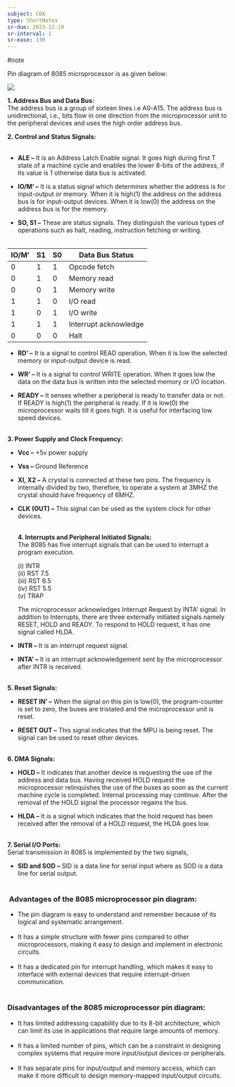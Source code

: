 ```yaml
---
subject: COA
type: ShortNotes
sr-due: 2023-12-10
sr-interval: 1
sr-ease: 130
---
```


#note



Pin diagram of 8085 microprocessor is as given below: 

![](https://media.geeksforgeeks.org/wp-content/uploads/8085-PIN-1.png)

**1. Address Bus and Data Bus:**   
The address bus is a group of sixteen lines i.e A0-A15. The address bus is unidirectional, i.e., bits flow in one direction from the microprocessor unit to the peripheral devices and uses the high order address bus. 

**2. Control and Status Signals:**   
 

- **ALE –** It is an Address Latch Enable signal. It goes high during first T state of a machine cycle and enables the lower 8-bits of the address, if its value is 1 otherwise data bus is activated. 
    
- **IO/M’ –** It is a status signal which determines whether the address is for input-output or memory. When it is high(1) the address on the address bus is for input-output devices. When it is low(0) the address on the address bus is for the memory. 
    
- **SO, S1 –** These are status signals. They distinguish the various types of operations such as halt, reading, instruction fetching or writing.   
     

|IO/M’|S1|S0|Data Bus Status|
|---|---|---|---|
|0|1|1|Opcode fetch|
|0|1|0|Memory read|
|0|0|1|Memory write|
|1|1|0|I/O read|
|1|0|1|I/O write|
|1|1|1|Interrupt acknowledge|
|0|0|0|Halt|

- **RD’ –** It is a signal to control READ operation. When it is low the selected memory or input-output device is read. 
    
- **WR’ –** It is a signal to control WRITE operation. When it goes low the data on the data bus is written into the selected memory or I/O location. 
    
- **READY –** It senses whether a peripheral is ready to transfer data or not. If READY is high(1) the peripheral is ready. If it is low(0) the microprocessor waits till it goes high. It is useful for interfacing low speed devices.   
     

**3. Power Supply and Clock Frequency:** 

- **Vcc –** +5v power supply 
    
- **Vss –** Ground Reference 
    
- **XI, X2 –** A crystal is connected at these two pins. The frequency is internally divided by two, therefore, to operate a system at 3MHZ the crystal should have frequency of 6MHZ. 
    
- **CLK (OUT) –** This signal can be used as the system clock for other devices.   
     
    
    **4. Interrupts and Peripheral Initiated Signals:**   
    The 8085 has five interrupt signals that can be used to interrupt a program execution. 
    
    (i) INTR   
    (ii) RST 7.5   
    (iii) RST 6.5   
    (iv) RST 5.5   
    (v) TRAP 
    
    The microprocessor acknowledges Interrupt Request by INTA’ signal. In addition to Interrupts, there are three externally initiated signals namely RESET, HOLD and READY. To respond to HOLD request, it has one signal called HLDA. 
    
- **INTR –** It is an interrupt request signal. 
    
- **INTA’ –** It is an interrupt acknowledgement sent by the microprocessor after INTR is received.   
     

**5. Reset Signals:** 

- **RESET IN’ –** When the signal on this pin is low(0), the program-counter is set to zero, the buses are tristated and the microprocessor unit is reset. 
    
- **RESET OUT –** This signal indicates that the MPU is being reset. The signal can be used to reset other devices.   
     

**6. DMA Signals:** 

- **HOLD –** It indicates that another device is requesting the use of the address and data bus. Having received HOLD request the microprocessor relinquishes the use of the buses as soon as the current machine cycle is completed. Internal processing may continue. After the removal of the HOLD signal the processor regains the bus. 
    
- **HLDA –** It is a signal which indicates that the hold request has been received after the removal of a HOLD request, the HLDA goes low.   
     

**7. Serial I/O Ports:**   
Serial transmission in 8085 is implemented by the two signals, 

- **SID and SOD –** SID is a data line for serial input where as SOD is a data line for serial output.   
     

###  Advantages of the 8085 microprocessor pin diagram:

- The pin diagram is easy to understand and remember because of its logical and systematic arrangement.  
     
- It has a simple structure with fewer pins compared to other microprocessors, making it easy to design and implement in electronic circuits.  
     
- It has a dedicated pin for interrupt handling, which makes it easy to interface with external devices that require interrupt-driven communication.  
     

### Disadvantages of the 8085 microprocessor pin diagram:

- It has limited addressing capability due to its 8-bit architecture, which can limit its use in applications that require large amounts of memory.  
     
- It has a limited number of pins, which can be a constraint in designing complex systems that require more input/output devices or peripherals.  
     
- It has separate pins for input/output and memory access, which can make it more difficult to design memory-mapped input/output circuits.
